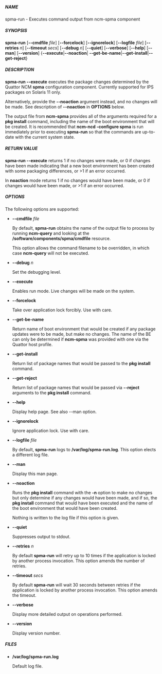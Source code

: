 ##### NAME

spma-run - Executes command output from ncm-spma component

##### SYNOPSIS

**spma-run** \[**--cmdfile** _file_\] \[**--forcelock**\] \[**--ignorelock**\]
            \[**--logfile** _file_\] \[**--retries** _n_\]
            \[**--timeout** _secs_\] \[**--debug** _n_\] \[**--quiet**\]
            \[**--verbose**\] \[**--help**\] \[**--man**\] \[**--version**\]
            {**--execute**|**--noaction**|
               **--get-be-name**|**--get-install**|**--get-reject**}

##### DESCRIPTION

**spma-run --execute** executes the package changes determined by the
Quattor NCM **spma** configuration component.  Currently supported
for IPS packages on Solaris 11 only.

Alternatively, provide the **--noaction** argument instead, and no changes
will be made.  See description of **--noaction** in **OPTIONS** below.

The output file from **ncm-spma** provides all of the
arguments required for a **pkg install** command, including
the name of the boot environment that will be created.  It is
recommended that **ncm-ncd -configure spma** is run immediately
prior to executing **spma-run** so that the commands are
up-to-date with the current system state.

##### RETURN VALUE

**spma-run --execute** returns 1 if no changes were made, or 0 if changes
have been made indicating that a new boot environment has
been created with some packaging differences, or >1 if an error
occurred.

In **noaction** mode returns 1 if no changes would have been made,
or 0 if changes would have been made, or >1 if an error occurred.

##### OPTIONS

The following options are supported:

- **--cmdfile** _file_

    By default, **spma-run** obtains the name of the output file
    to process by running **ncm-query** and looking at the
    **/software/components/spma/cmdfile** resource.

    This option allows the command filename to be overridden,
    in which case **ncm-query** will not be executed.

- **--debug** _n_

    Set the debugging level.

- **--execute**

    Enables run mode.  Live changes will be made on the system.

- **--forcelock**

    Take over application lock forcibly.  Use with care.

- **--get-be-name**

    Return name of boot environment that would be created if any
    package updates were to be made, but make no changes.  The name
    of the BE can only be determined if **ncm-spma** was provided
    with one via the Quattor host profile.

- **--get-install**

    Return list of package names that would be passed to the **pkg install**
    command.

- **--get-reject**

    Return list of package names that would be passed via **--reject**
    arguments to the **pkg install** command.

- **--help**

    Display help page.  See also --man option.

- **--ignorelock**

    Ignore application lock.  Use with care.

- **--logfile** _file_

    By default, **spma-run** logs to **/var/log/spma-run.log**.  This
    option elects a different log file.

- **--man**

    Display this man page.

- **--noaction**

    Runs the **pkg install** command with the **-n** option to
    make no changes but only determine if any changes would
    have been made, and if so, the **pkg install** command that
    would have been executed and the name of the boot environment
    that would have been created.

    Nothing is written to the log file if this option is given.

- **--quiet**

    Suppresses output to stdout.

- **--retries** _n_

    By default **spma-run** will retry up to 10 times if the application
    is locked by another process invocation.  This option amends the number
    of retries.

- **--timeout** _secs_

    By default **spma-run** will wait 30 seconds between retries if the
    application is locked by another process invocation.  This option amends
    the timeout.

- **--verbose**

    Display more detailed output on operations performed.

- **--version**

    Display version number.

##### FILES

- **/var/log/spma-run.log**

    Default log file.
